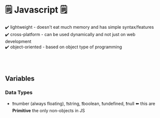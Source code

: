 # 🗒️ Javascript 🗒️

✔️ lightweight - doesn't eat much memory and has simple syntax/features<br>
✔️ cross-platform - can be used dynamically and not just on web development<br>
✔️ object-oriented - based on object type of programming<br>

<br>
<br>

## Variables

### Data Types
- ❗number (always floating), ❗string, ❗boolean, ❗undefined, ❗null  ⬅️ this are <strong>Primitive</strong> the only non-objects in JS 
